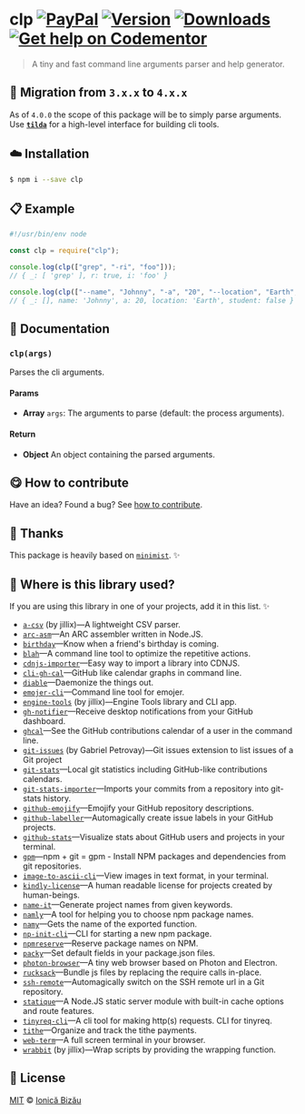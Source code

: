 # clp [![PayPal](https://img.shields.io/badge/%24-paypal-f39c12.svg)][paypal-donations] [![Version](https://img.shields.io/npm/v/clp.svg)](https://www.npmjs.com/package/clp) [![Downloads](https://img.shields.io/npm/dt/clp.svg)](https://www.npmjs.com/package/clp) [![Get help on Codementor](https://cdn.codementor.io/badges/get_help_github.svg)](https://www.codementor.io/johnnyb?utm_source=github&utm_medium=button&utm_term=johnnyb&utm_campaign=github)

> A tiny and fast command line arguments parser and help generator.

## :rocket: Migration from `3.x.x` to `4.x.x`

As of `4.0.0` the scope of this package will be to simply parse
arguments. Use [**`tilda`**](https://github.com/IonicaBizau/tilda)
for a high-level interface for building cli tools.

## :cloud: Installation
    
```sh
$ npm i --save clp
```

            
## :clipboard: Example

        

```js
#!/usr/bin/env node

const clp = require("clp");

console.log(clp(["grep", "-ri", "foo"]));
// { _: [ 'grep' ], r: true, i: 'foo' }

console.log(clp(["--name", "Johnny", "-a", "20", "--location", "Earth", "--no-student"]));
// { _: [], name: 'Johnny', a: 20, location: 'Earth', student: false }
```
    
## :memo: Documentation
        
### `clp(args)`
Parses the cli arguments.

#### Params
- **Array** `args`: The arguments to parse (default: the process arguments).

#### Return
- **Object** An object containing the parsed arguments.

        
## :yum: How to contribute
Have an idea? Found a bug? See [how to contribute][contributing].

## :cake: Thanks
This package is heavily based on [`minimist`](https://github.com/substack/minimist). :sparkles:

## :dizzy: Where is this library used?
If you are using this library in one of your projects, add it in this list. :sparkles:

 - [`a-csv`](https://github.com/jillix/a-csv) (by jillix)—A lightweight CSV parser.
 - [`arc-asm`](https://github.com/IonicaBizau/arc-assembler)—An ARC assembler written in Node.JS.
 - [`birthday`](https://github.com/IonicaBizau/birthday)—Know when a friend's birthday is coming.
 - [`blah`](https://github.com/IonicaBizau/blah)—A command line tool to optimize the repetitive actions.
 - [`cdnjs-importer`](https://github.com/cdnjs/cdnjs-importer)—Easy way to import a library into CDNJS.
 - [`cli-gh-cal`](https://github.com/IonicaBizau/cli-gh-cal)—GitHub like calendar graphs in command line.
 - [`diable`](https://github.com/IonicaBizau/diable)—Daemonize the things out.
 - [`emojer-cli`](https://github.com/IonicaBizau/emojer-cli#readme)—Command line tool for emojer.
 - [`engine-tools`](https://github.com/jillix/engine-tools) (by jillix)—Engine Tools library and CLI app.
 - [`gh-notifier`](https://bitbucket.org/IonicaBizau/gh-notifier#readme)—Receive desktop notifications from your GitHub dashboard.
 - [`ghcal`](https://github.com/IonicaBizau/ghcal)—See the GitHub contributions calendar of a user in the command line.
 - [`git-issues`](https://github.com/softwarescales/git-issues) (by Gabriel Petrovay)—Git issues extension to list issues of a Git project
 - [`git-stats`](https://github.com/IonicaBizau/git-stats)—Local git statistics including GitHub-like contributions calendars.
 - [`git-stats-importer`](https://github.com/IonicaBizau/git-stats-importer)—Imports your commits from a repository into git-stats history.
 - [`github-emojify`](https://github.com/IonicaBizau/github-emojifiy#readme)—Emojify your GitHub repository descriptions.
 - [`github-labeller`](https://github.com/IonicaBizau/github-labeller#readme)—Automagically create issue labels in your GitHub projects.
 - [`github-stats`](https://github.com/IonicaBizau/github-stats)—Visualize stats about GitHub users and projects in your terminal.
 - [`gpm`](https://github.com/IonicaBizau/gpm)—npm + git = gpm - Install NPM packages and dependencies from git repositories.
 - [`image-to-ascii-cli`](https://github.com/IonicaBizau/image-to-ascii-cli#readme)—View images in text format, in your terminal.
 - [`kindly-license`](https://github.com/IonicaBizau/kindly-license)—A human readable license for projects created by human-beings.
 - [`name-it`](https://github.com/IonicaBizau/name-it#readme)—Generate project names from given keywords.
 - [`namly`](https://github.com/IonicaBizau/namly#readme)—A tool for helping you to choose npm package names.
 - [`namy`](https://github.com/IonicaBizau/namy)—Gets the name of the exported function.
 - [`np-init-cli`](https://github.com/IonicaBizau/np-init-cli#readme)—CLI for starting a new npm package.
 - [`npmreserve`](https://github.com/IonicaBizau/npmreserve)—Reserve package names on NPM.
 - [`packy`](https://github.com/IonicaBizau/packy#readme)—Set default fields in your package.json files.
 - [`photon-browser`](https://github.com/IonicaBizau/photon-browser#readme)—A tiny web browser based on Photon and Electron.
 - [`rucksack`](https://github.com/IonicaBizau/rucksack#readme)—Bundle js files by replacing the require calls in-place.
 - [`ssh-remote`](https://github.com/IonicaBizau/ssh-remote)—Automagically switch on the SSH remote url in a Git repository.
 - [`statique`](https://github.com/IonicaBizau/node-statique)—A Node.JS static server module with built-in cache options and route features.
 - [`tinyreq-cli`](https://github.com/IonicaBizau/tinyreq-cli#readme)—A cli tool for making http(s) requests. CLI for tinyreq.
 - [`tithe`](https://github.com/IonicaBizau/tithe)—Organize and track the tithe payments.
 - [`web-term`](https://github.com/IonicaBizau/web-term)—A full screen terminal in your browser.
 - [`wrabbit`](https://github.com/jillix/wrabbit) (by jillix)—Wrap scripts by providing the wrapping function.

## :scroll: License
    
[MIT][license] © [Ionică Bizău][website]
    
[paypal-donations]: https://www.paypal.com/cgi-bin/webscr?cmd=_s-xclick&hosted_button_id=RVXDDLKKLQRJW
[donate-now]: http://i.imgur.com/6cMbHOC.png

[license]: http://showalicense.com/?fullname=Ionic%C4%83%20Biz%C4%83u%20%3Cbizauionica%40gmail.com%3E%20(http%3A%2F%2Fionicabizau.net)&year=2015#license-mit
[website]: http://ionicabizau.net
[contributing]: /CONTRIBUTING.md
[docs]: /DOCUMENTATION.md